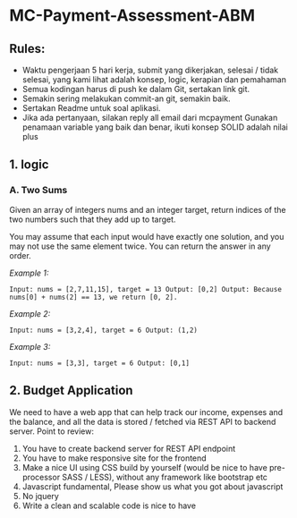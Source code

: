 # MC-Payment-Assessment-ABM

## Rules:
- Waktu pengerjaan 5 hari kerja, submit yang dikerjakan, selesai / tidak selesai, yang kami lihat adalah konsep, logic, kerapian dan pemahaman
- Semua kodingan harus di push ke dalam Git, sertakan link git.
- Semakin sering melakukan commit-an git, semakin baik.
- Sertakan Readme untuk soal aplikasi.
- Jika ada pertanyaan, silakan reply all email dari mcpayment Gunakan penamaan variable yang baik dan benar, ikuti konsep SOLID adalah nilai plus 

## 1. logic
### A. Two Sums 

Given an array of integers nums and an integer target, return indices of the two numbers such that they add up to target.

You may assume that each input would have exactly one solution, and you may not use the same element twice. You can return the answer in any order.

*Example 1:*

`Input: nums = [2,7,11,15], target = 13 Output: [0,2] Output: Because nums[0] + nums(2] == 13, we return [0, 2].`

*Example 2:*

`Input: nums = [3,2,4], target = 6 Output: (1,2)`

*Example 3:*

`Input: nums = [3,3], target = 6 Output: [0,1]`

## 2. Budget Application
We need to have a web app that can help track our income, expenses and the balance, and all the data is stored / fetched via REST API to backend server.
Point to review:
1. You have to create backend server for REST API endpoint
2. You have to make responsive site for the frontend 
3. Make a nice UI using CSS build by yourself (would be nice to have pre-processor SASS / LESS), without any framework like bootstrap etc 
4. Javascript fundamental, Please show us what you got about javascript 
5. No jquery 
6. Write a clean and scalable code is nice to have
